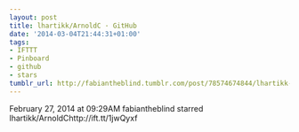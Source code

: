 ```yaml
---
layout: post
title: lhartikk/ArnoldC · GitHub
date: '2014-03-04T21:44:31+01:00'
tags:
- IFTTT
- Pinboard
- github
- stars
tumblr_url: http://fabiantheblind.tumblr.com/post/78574674844/lhartikk-arnoldc-github
---
```

February 27, 2014 at 09:29AM
fabiantheblind starred lhartikk/ArnoldChttp://ift.tt/1jwQyxf
